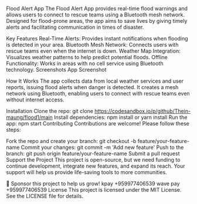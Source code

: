 Flood Alert App
The Flood Alert App provides real-time flood warnings and allows users to connect to rescue teams using a Bluetooth mesh network. Designed for flood-prone areas, the app aims to save lives by giving timely alerts and facilitating communication in times of disaster.

Key Features
Real-Time Alerts: Provides instant notifications when flooding is detected in your area.
Bluetooth Mesh Network: Connects users with rescue teams even when the internet is down.
Weather Map Integration: Visualizes weather patterns to help predict potential floods.
Offline Functionality: Works in areas with no cell service using Bluetooth technology.
Screenshots
App Screenshot

How It Works
The app collects data from local weather services and user reports, issuing flood alerts when danger is detected. It creates a mesh network using Bluetooth, enabling users to connect with rescue teams even without internet access.

Installation
Clone the repo: git clone https://codesandbox.io/p/github/Thein-maung/flood1/main
Install dependencies: npm install or yarn install
Run the app: npm start
Contributing
Contributions are welcome! Please follow these steps:

Fork the repo and create your branch: git checkout -b feature/your-feature-name
Commit your changes: git commit -m 'Add new feature'
Push to the branch: git push origin feature/your-feature-name
Submit a pull request
Support the Project
This project is open-source, but we need funding to continue development, integrate new features, and expand its reach. Your support will help us provide life-saving tools to more communities.

💖 Sponsor this project to help us grow!
kpay +959977406539
wave pay +959977406539
License
This project is licensed under the MIT License. See the LICENSE file for details.
